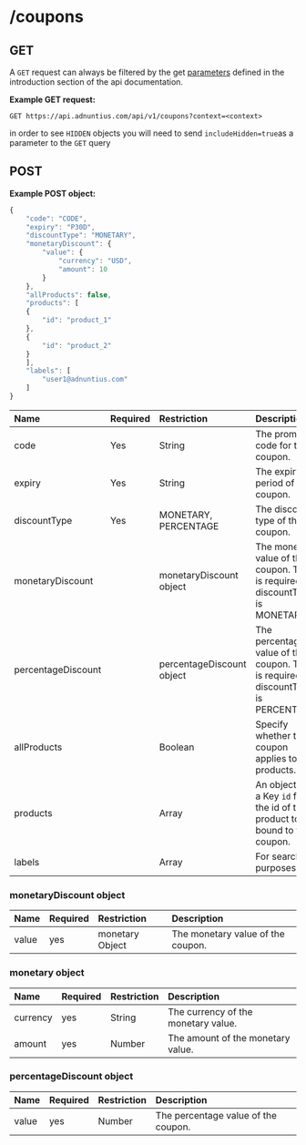 # /coupons

## GET

A `GET` request can always be filtered by the get [parameters](http://docs.adnuntius.com/api/api-requests) defined in the introduction section of the api
documentation.

**Example GET request:**

```http
GET https://api.adnuntius.com/api/v1/coupons?context=<context>
```

in order to see `HIDDEN` objects you will need to send `includeHidden=true`as a parameter to the `GET` query

## POST

**Example POST object:**

```javascript
{
    "code": "CODE",
    "expiry": "P30D",
    "discountType": "MONETARY",
    "monetaryDiscount": {
        "value": {
            "currency": "USD",
            "amount": 10
        }
    },
    "allProducts": false,
    "products": [
    {
        "id": "product_1"
    },
    {
        "id": "product_2"
    }
    ],
    "labels": [
        "user1@adnuntius.com"
    ]
}
```

| Name | Required | Restriction | Description |
| :--- | :--- | :--- | :--- |
| code | Yes | String | The promo code for the coupon. |
| expiry | Yes | String | The expiry period of the coupon. |
| discountType | Yes | MONETARY, PERCENTAGE | The discount type of the coupon. |
| monetaryDiscount |  | monetaryDiscount object | The monetary value of the coupon. This is required if discountType is MONETARY. |
| percentageDiscount |  | percentageDiscount object | The percentage value of the coupon. This is required if discountType is PERCENTAGE. |
| allProducts |  | Boolean | Specify whether the coupon applies to all products. |
| products |  | Array | An object with a Key `id` for the id of the product to be bound to the coupon. |
| labels |  | Array | For searching purposes. |

### monetaryDiscount object

| Name | Required | Restriction | Description |
| :--- | :--- | :--- | :--- |
| value | yes | monetary Object | The monetary value of the coupon. |

### monetary object

| Name | Required | Restriction | Description |
| :--- | :--- | :--- | :--- |
| currency | yes | String | The currency of the monetary value. |
| amount | yes | Number | The amount of the monetary value. |

### percentageDiscount object

| Name | Required | Restriction | Description |
| :--- | :--- | :--- | :--- |
| value | yes | Number | The percentage value of the coupon. |